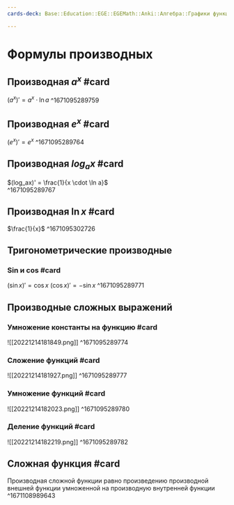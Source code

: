 ```yaml
---
cards-deck: Base::Education::EGE::EGEMath::Anki::Алгебра::Графики функций::Производная

---
```


# Формулы производных

## Производная $a^x$ #card 
$(a^x)' = a^x \cdot \ln a$ 
^1671095289759

## Производная $e^x$ #card 
$(e^x)' = e^x$
^1671095289764

## Производная $log_ax$ #card 
$(log_ax)' = \frac{1}{x \cdot \ln a}$   
^1671095289767

## Производная $\ln x$ #card
$\frac{1}{x}$
^1671095302726

## Тригонометрические производные 

### Sin и cos #card 
$(\sin x)' = \cos x$
$(\cos x)' = -\sin x$ 
^1671095289771

## Производные сложных выражений

### Умножение константы на функцию #card 
![[20221214181849.png]]
^1671095289774

### Сложение функций #card 
![[20221214181927.png]]
^1671095289777

### Умножение функций #card 
![[20221214182023.png]]
^1671095289780

### Деление функций #card 
![[20221214182219.png]]
^1671095289782

## Сложная функция #card 
Производная сложной функции равно произведению производной внешней функции умноженной на производную внутренней функции 
^1671108989643
